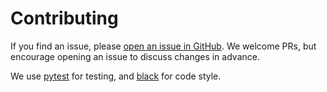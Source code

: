 # Contributing

If you find an issue, please [open an issue in
GitHub](https://github.com/cellengine/cellengine-python-toolkit/issues). We
welcome PRs, but encourage opening an issue to discuss changes in advance.

We use [pytest](https://docs.pytest.org/en/stable/index.html) for testing, and
[black](https://github.com/psf/black) for code style.
